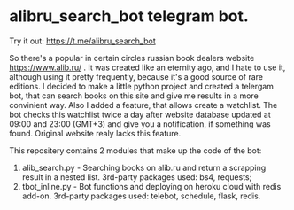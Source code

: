 # alibru_search_bot telegram bot.
Try it out:
https://t.me/alibru_search_bot

So there's a popular in certain circles russian book dealers website https://www.alib.ru/ . It was created like an eternity ago, and I hate to use it, although using it pretty frequently, because it's a good source of rare editions.
I decided to make a little python project and created a telergam bot, that can search books on this site and give me results in a more convinient way.
Also I added a feature, that allows create a watchlist. The bot checks this watchlist twice a day after website database updated at 09:00 and 23:00 (GMT+3) and give you a notification, if something was found.
Original website realy lacks this feature.

This repositery contains 2 modules that make up the code of the bot:
  1) alib_search.py - Searching books on alib.ru and return a scrapping result in a nested list. 3rd-party packages used: bs4, requests;
  2) tbot_inline.py - Bot functions and deploying on heroku cloud with redis add-on. 3rd-party packages used: telebot, schedule, flask, redis.
